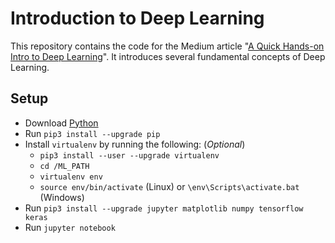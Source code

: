 # Introduction to Deep Learning
This repository contains the code for the Medium article "[A Quick Hands-on Intro to Deep Learning](https://medium.com/@mvshashank08/a-quick-hands-on-intro-to-deep-learning-f12cd5cbf2f9)". It introduces several fundamental concepts of Deep Learning.
## Setup
- Download [Python](https://www.python.org/)
- Run `pip3 install --upgrade pip`
- Install `virtualenv` by running the following: (*Optional*)
	- `pip3 install --user --upgrade virtualenv`
	- `cd /ML_PATH`
	- `virtualenv env`
	- `source env/bin/activate` (Linux) or `\env\Scripts\activate.bat` (Windows)
- Run `pip3 install --upgrade jupyter matplotlib numpy tensorflow keras`
- Run `jupyter notebook`
